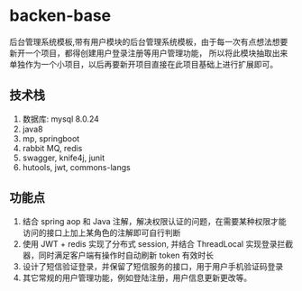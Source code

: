 # backen-base
后台管理系统模板,带有用户模块的后台管理系统模板，由于每一次有点想法想要新开一个项目，都得创建用户登录注册等用户管理功能，
所以将此模块抽取出来单独作为一个小项目，以后再要新开项目直接在此项目基础上进行扩展即可。

## 技术栈
1. 数据库: mysql 8.0.24
2. java8 
3. mp, springboot 
4. rabbit MQ, redis
5. swagger, knife4j, junit
6. hutools, jwt, commons-langs

## 功能点
1. 结合 spring aop 和 Java 注解，解决权限认证的问题，在需要某种权限才能访问的接口上加上某角色的注解即可自行判断
2. 使用 JWT + redis 实现了分布式 session, 并结合 ThreadLocal 实现登录拦截器，同时满足客户端有操作时自动刷新 token 有效时长
3. 设计了短信验证登录，并保留了短信服务的接口，用于用户手机验证码登录
4. 其它常规的用户管理功能，例如登陆注册，用户信息更新更改等。

